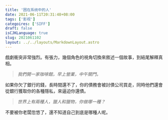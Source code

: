 ```yaml
---
title: '困在系统中的人'
date: 2021-06-11T20:31:48+08:00
tags: ['影视']
categoires: ['SIFF']
draft: false
isCJKLanguage: true
slug: 2021061102
layout: ../../layouts/MarkdownLayout.astro
---
```


戲劇衝突非常強烈。有張力，幾個角色的視角切換來敘述一個故事，到結尾解釋真相。

> *我們開一家咖啡館，早上營業，中午關門。*

如果你欠了銀行的錢，長時間還不了，你的債務會被討債公司買走，同時他們還會從銀行獲取你的各種隱私，來逼迫你還債。

> *世界上有兩種人，獵人和獵物，你做哪一種？*

不要被你老闆忽悠了，還不知道自己到底是哪種人呢。
